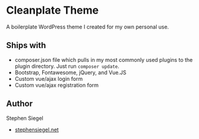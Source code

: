 # Cleanplate Theme
A boilerplate WordPress theme I created for my own personal use. 
## Ships with
- composer.json file which pulls in my most commonly used plugins to the plugin directory. Just run `composer update`.
- Bootstrap, Fontawesome, jQuery, and Vue.JS
- Custom vue/ajax login form
- Custom vue/ajax registration form
## Author
Stephen Siegel
- [stephensiegel.net](http://stephensiegel.net)